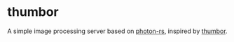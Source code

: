 # thumbor

A simple image processing server based on [photon-rs](https://github.com/kornelski/photon-rs), inspired by [thumbor](https://github.com/thumbor/thumbor).
